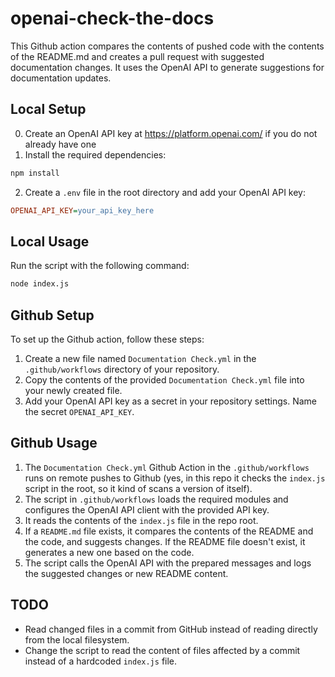 # openai-check-the-docs

This Github action compares the contents of pushed code with the contents of the README.md and creates a pull request with suggested documentation changes. It uses the OpenAI API to generate suggestions for documentation updates.

## Local Setup 
0. Create an OpenAI API key at https://platform.openai.com/ if you do not already have one
1. Install the required dependencies:

```bash
npm install
```

2. Create a `.env` file in the root directory and add your OpenAI API key:

```ini
OPENAI_API_KEY=your_api_key_here
```

## Local Usage

Run the script with the following command:

```bash
node index.js
```

## Github Setup

To set up the Github action, follow these steps:

1. Create a new file named `Documentation Check.yml` in the `.github/workflows` directory of your repository.
2. Copy the contents of the provided `Documentation Check.yml` file into your newly created file.
3. Add your OpenAI API key as a secret in your repository settings. Name the secret `OPENAI_API_KEY`.

## Github Usage

1. The `Documentation Check.yml` Github Action in the `.github/workflows` runs on remote pushes to Github (yes, in this repo it checks the `index.js` script in the root, so it kind of scans a version of itself).
2. The script in `.github/workflows` loads the required modules and configures the OpenAI API client with the provided API key.
3. It reads the contents of the `index.js` file in the repo root.
4. If a `README.md` file exists, it compares the contents of the README and the code, and suggests changes. If the README file doesn't exist, it generates a new one based on the code.
5. The script calls the OpenAI API with the prepared messages and logs the suggested changes or new README content.

## TODO

- Read changed files in a commit from GitHub instead of reading directly from the local filesystem.
- Change the script to read the content of files affected by a commit instead of a hardcoded `index.js` file.